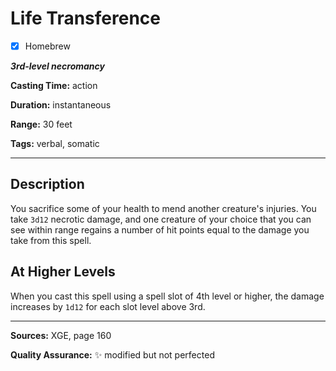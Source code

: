 # Life Transference

- [x] Homebrew

***3rd-level necromancy***

**Casting Time:** action

**Duration:** instantaneous

**Range:** 30 feet

**Tags:** verbal, somatic

---

## Description
You sacrifice some of your health to mend another creature's injuries.
You take `3d12` necrotic damage, and one creature of your choice that you can see within range regains a number of hit points equal to the damage you take from this spell.

## At Higher Levels
When you cast this spell using a spell slot of 4th level or higher, the damage increases by `1d12` for each slot level above 3rd.

---

**Sources:** XGE, page 160

**Quality Assurance:** :sparkles: modified but not perfected
